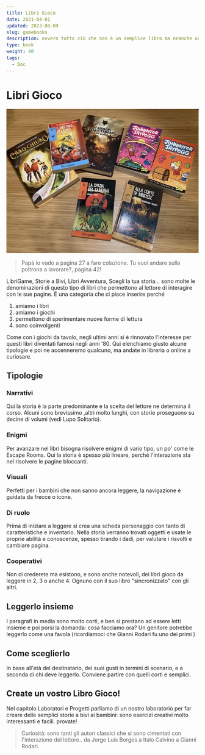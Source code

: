 ```yaml
---
title: Libri Gioco
date: 2021-04-01
updated: 2023-08-09
slug: gamebooks
description: ovvero tutto ciò che non è un semplice libro ma neanche un mero gioco
type: book
weight: 40
tags:
  - Doc
---
```

# Libri Gioco

![](_img/panoramica_librigioco.webp)

> Papà io vado a pagina 27 a fare colazione. Tu vuoi andare sulla poltrona a lavorare?, pagina 42!

LibriGame, Storie a Bivi, Libri Avventura, Scegli la tua storia... sono molte le denominazioni di questo tipo di libri che permettono al lettore di interagire con le sue pagine. È una categoria che ci piace inserire perché

1. amiamo i libri
2. amiamo i giochi
3. permettono di sperimentare nuove forme di lettura
4. sono coinvolgenti

Come con i giochi da tavolo, negli ultimi anni si è rinnovato l'interesse per questi libri diventati famosi negli anni '80. Qui elenchiamo giusto alcune tipologie e poi ne accenneremo qualcuno, ma andate in libreria o online a curiosare.

## Tipologie

### Narrativi
Qui la storia è la parte predominante e la scelta del lettore ne determina il corso. Alcuni sono brevissimo ,altri molto lunghi, con storie proseguono su decine di volumi (vedi Lupo Solitario).

### Enigmi
Per avanzare nel libri bisogna risolvere enigmi di vario tipo, un po' come le Escape Rooms. Qui la storia è spesso più lineare, perché l'interazione sta nel risolvere le pagine bloccanti.

### Visuali
Perfetti per i bambini che non sanno ancora leggere, la navigazione è guidata da frecce o icone.

### Di ruolo
Prima di iniziare a leggere si crea una scheda personaggio con tanto di caratteristiche e inventario. Nella storia verranno trovati oggetti e usate le proprie abilità e conoscenze, spesso tirando i dadi, per valutare i risvolti e cambiare pagina.

### Cooperativi
Non ci crederete ma esistono, e sono anche notevoli, dei libri gioco da leggere in 2, 3 o anche 4. Ognuno con il suo libro "sincronizzato" con gli altri.

## Leggerlo insieme
I paragrafi in media sono molto corti, e ben si prestano ad essere letti insieme e poi porsi la domanda: cosa facciamo ora? 
Un genitore potrebbe leggerlo come una favola (ricordiamoci che Gianni Rodari fu uno dei primi )

## Come sceglierlo
In base all'età del destinatario, dei suoi gusti in termini di scenario, e a seconda di chi deve leggerlo.
Conviene partire con quelli corti e semplici.

## Create un vostro Libro Gioco!
Nel capitolo Laboratori e Progetti  parliamo di un nostro laboratorio per far creare delle semplici storie a bivi ai bambini: sono esercizi creativi molto interessanti e facili. provate!

> Curiosità: sono tanti gli autori classici che si sono cimentati con l'interazione del lettore.. da Jorge Luis Borges a Italo Calvino a Gianni Rodari.
